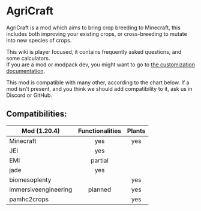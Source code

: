 # AgriCraft

AgriCraft is a mod which aims to bring crop breeding to Minecraft, this includes both improving your existing crops,
or cross-breeding to mutate into new species of crops.

This wiki is player focused, it contains frequently asked questions, and some calculators.  
If you are a mod or modpack dev, you might want to go to [the customization documentation](../customization/index.md).

This mod is compatible with many other, according to the chart below.
If a mod isn't present, and you think we should add compatibility to it, ask us in Discord or GitHub.

## Compatibilities:

| Mod (1.20.4)         | Functionalities | Plants |
|----------------------|:---------------:|:------:|
| Minecraft            |       yes       |  yes   |
| JEI                  |       yes       |        |
| EMI                  |     partial     |        |
| jade                 |       yes       |        |
| biomesoplenty        |                 |  yes   |
| immersiveengineering |     planned     |  yes   |
| pamhc2crops          |                 |  yes   |

